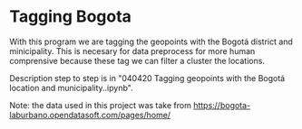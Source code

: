 # Tagging Bogota

With this program we are tagging the geopoints with the Bogotá district and minicipality. This is necesary for data preprocess for more human comprensive because these tag we can filter a cluster the locations.

Description step to step is in "040420 Tagging geopoints with the Bogotá location and municipality..ipynb".

Note: the data used in this project was take from https://bogota-laburbano.opendatasoft.com/pages/home/
